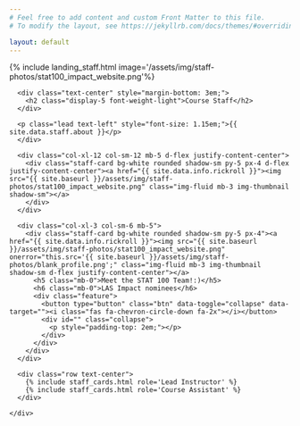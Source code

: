 ```yaml
---
# Feel free to add content and custom Front Matter to this file.
# To modify the layout, see https://jekyllrb.com/docs/themes/#overriding-theme-defaults

layout: default
---
```

{% include landing_staff.html image='/assets/img/staff-photos/stat100_impact_website.png'%}
<!-- {% include landing_small.html title='About Us' %} -->

<div id="about" class="offset" style="margin-top: 5px;">
  <div class="bg-light py-4">
    <div class="container py-4">
      <div class="col-12 text-center">

      <div class="text-center" style="margin-bottom: 3em;">
        <h2 class="display-5 font-weight-light">Course Staff</h2>
      </div>

      <p class="lead text-left" style="font-size: 1.15em;">{{ site.data.staff.about }}</p>
      </div>

      <div class="col-xl-12 col-sm-12 mb-5 d-flex justify-content-center">
        <div class="staff-card bg-white rounded shadow-sm py-5 px-4 d-flex justify-content-center"><a href="{{ site.data.info.rickroll }}"><img src="{{ site.baseurl }}/assets/img/staff-photos/stat100_impact_website.png" class="img-fluid mb-3 img-thumbnail shadow-sm"></a>
        </div>
      </div>

      <div class="col-xl-3 col-sm-6 mb-5">
        <div class="staff-card bg-white rounded shadow-sm py-5 px-4"><a href="{{ site.data.info.rickroll }}"><img src="{{ site.baseurl }}/assets/img/staff-photos/stat100_impact_website.png" onerror="this.src='{{ site.baseurl }}/assets/img/staff-photos/blank_profile.png';" class="img-fluid mb-3 img-thumbnail shadow-sm d-flex justify-content-center"></a>
          <h5 class="mb-0">Meet the STAT 100 Team!:)</h5>
          <h6 class="mb-0">LAS Impact nominees</h6>
          <div class="feature">
            <button type="button" class="btn" data-toggle="collapse" data-target=""><i class="fas fa-chevron-circle-down fa-2x"></i></button>
            <div id="" class="collapse">
              <p style="padding-top: 2em;"></p>
            </div>
          </div>
        </div>
      </div>

      <div class="row text-center">
        {% include staff_cards.html role='Lead Instructor' %}
        {% include staff_cards.html role='Course Assistant' %}
      </div>

    </div>
  </div>
</div>
